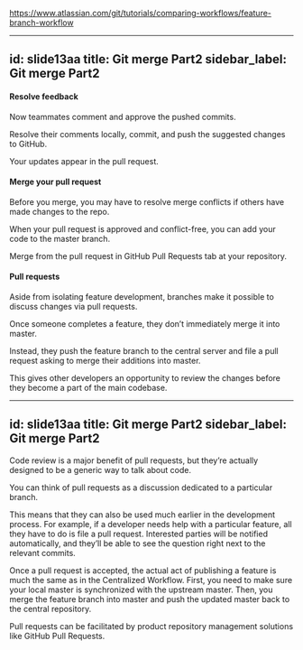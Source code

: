 https://www.atlassian.com/git/tutorials/comparing-workflows/feature-branch-workflow
































---
id: slide13aa
title: Git merge Part2
sidebar_label: Git merge Part2
---



#### Resolve feedback

Now teammates comment and approve the pushed commits.

Resolve their comments locally, commit, and push the suggested changes to GitHub.

Your updates appear in the pull request.



#### Merge your pull request

Before you merge, you may have to resolve merge conflicts if others have made changes to the repo.

When your pull request is approved and conflict-free, you can add your code to the master branch.

Merge from the pull request in GitHub Pull Requests tab at your repository.




#### Pull requests

Aside from isolating feature development, branches make it possible to discuss changes via pull requests.

Once someone completes a feature, they don’t immediately merge it into master.

Instead, they push the feature branch to the central server and file a pull request asking to merge their additions into master.

This gives other developers an opportunity to review the changes before they become a part of the main codebase.







---
id: slide13aa
title: Git merge Part2
sidebar_label: Git merge Part2
---



Code review is a major benefit of pull requests, but they’re actually designed to be a generic way to talk about code.

 You can think of pull requests as a discussion dedicated to a particular branch.

 This means that they can also be used much earlier in the development process.
 For example, if a developer needs help with a particular feature, all they have to do is file a pull request. Interested parties will be notified automatically, and they’ll be able to see the question right next to the relevant commits.



Once a pull request is accepted, the actual act of publishing a feature is much the same as in the Centralized Workflow. First, you need to make sure your local master is synchronized with the upstream master. Then, you merge the feature branch into master and push the updated master back to the central repository.





Pull requests can be facilitated by product repository management solutions like GitHub Pull Requests.
